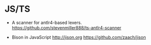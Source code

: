 # JS/TS

- A scanner for antlr4-based lexers.
  https://github.com/stevenmiller888/ts-antlr4-scanner

- Bison in JavaScript
  http://jison.org
  https://github.com/zaach/jison
